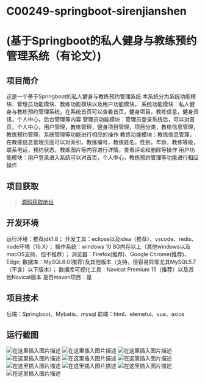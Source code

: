 # C00249-springboot-sirenjianshen
# (基于Springboot的私人健身与教练预约管理系统（有论文）)

## 项目简介
这是一个基于Springboot的私人健身与教练预约管理系统
本系统分为系统功能模块、管理员功能模块、教练功能模块以及用户功能模块。
系统功能模块：私人健身与教练预约管理系统，在系统首页可以查看首页，健身项目，教练信息，健身资讯，个人中心，后台管理等内容
管理员功能模块：管理员登录系统后，可以对首页，个人中心，用户管理，教练管理，健身项目管理，项目分类，教练信息管理，教练预约管理，系统管理等功能进行相应的操作
教练功能模块：教练信息管理，在教练信息管理页面可以对索引，教练编号，教练姓名，性别，年龄，教练等级，联系电话，预约状态，教练图片等内容进行详情，查看评论和删除等操作
用户功能模块：用户登录进入系统可以对首页，个人中心，教练预约管理等功能进行相应操作




## 项目获取
> [源码获取地址](http://www.manoncode.cn/details?id=249)

 
## 开发环境

运行环境：推荐jdk1.8；
开发工具：eclipse以及idea（推荐）、vscode、redis、node环境（16.X）；
操作系统：windows 10 8G内存以上（其他windows以及macOS支持，但不推荐）；
浏览器：Firefox(推荐)、Google Chrome(推荐)、Edge;
数据库：MySQL8.0(推荐)及其他版本（支持，但容易异常尤其MySQL5.7（不含）以下版本）；
数据库可视化工具：Navicat Premium 15（推荐）以及其他Navicat版本
是否maven项目：是

## 项目技术
 
后端：Springboot、Mybatis、mysql
前端：html、elemetui、vue、axios


## 运行截图
![在这里插入图片描述](https://img-blog.csdnimg.cn/direct/0c6d8666bee44b649c9e5507faa0b16f.png#pic_center)
![在这里插入图片描述](https://img-blog.csdnimg.cn/direct/9899ba96aac24a0ea9f31537dd9acacd.png#pic_center)
![在这里插入图片描述](https://img-blog.csdnimg.cn/direct/8694f24de0d945229f1e12e9c9ec3ce0.png#pic_center)
![在这里插入图片描述](https://img-blog.csdnimg.cn/direct/9720ff4b958a486080c362e8f61d2f51.png#pic_center)
![在这里插入图片描述](https://img-blog.csdnimg.cn/direct/b8b9500ab75a4a0ba7ec578d96a73279.png#pic_center)
![在这里插入图片描述](https://img-blog.csdnimg.cn/direct/686dcb8364e64329acb0062a41ca3f3d.png#pic_center)
![在这里插入图片描述](https://img-blog.csdnimg.cn/direct/9a6f579bca7e449ea00dbaa0dc21e559.png#pic_center)
![在这里插入图片描述](https://img-blog.csdnimg.cn/direct/1b56c1ce7b814fe5be67a2549327fdd6.png#pic_center)
![在这里插入图片描述](https://img-blog.csdnimg.cn/direct/ac94279207d14d289fad463e9a884221.png#pic_center)
![在这里插入图片描述](https://img-blog.csdnimg.cn/direct/52501ecfb11e4e03a9a8d698eeffca51.png#pic_center)


